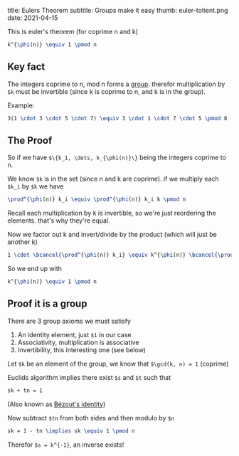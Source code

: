 title: Eulers Theorem
subtitle: Groups make it easy
thumb: euler-totient.png
date: 2021-04-15


This is euler's theorem (for coprime n and k)
```tex
k^{\phi(n)} \equiv 1 \pmod n
```

## Key fact

The integers coprime to n, mod n forms a [group](https://www.wikiwand.com/en/Group_(mathematics)).
therefor multiplication by `$k` must be invertible (since k is coprime to n, and k is in the group).

Example:
```tex
3(1 \cdot 3 \cdot 5 \cdot 7) \equiv 3 \cdot 1 \cdot 7 \cdot 5 \pmod 8
```


## The Proof
So if we have `$\{k_1, \dots, k_{\phi(n)}\}` being the integers coprime to n.

We know `$k` is in the set (since n and k are coprime).
if we multiply each `$k_i` by `$k` we have

```tex
\prod^{\phi(n)} k_i \equiv \prod^{\phi(n)} k_i k \pmod n
```

Recall each multiplication by k is invertible, so we're just reordering the elements. that's why they're equal.

Now we factor out k and invert/divide by the product (which will just be another k)
```tex
1 \cdot \bcancel{\prod^{\phi(n)} k_i} \equiv k^{\phi(n)} \bcancel{\prod^{\phi(n)} k_i} \pmod n
```
So we end up with
```tex
k^{\phi(n)} \equiv 1 \pmod n
```

## Proof it is a group

There are 3 group axioms we must satisfy
1. An identity element, just `$1` in our case
2. Associativity, multiplication is associative
3. Invertibility, this interesting one (see below)

Let `$k` be an element of the group,
we know that `$\gcd(k, n) = 1` (coprime)

Euclids algorithm implies there exist `$s` and `$t` such that
```tex
sk + tn = 1
```
(Also known as [Bézout's identity](https://www.wikiwand.com/en/B%C3%A9zout%27s_identity))

Now subtract `$tn` from both sides and then modulo by `$n`

```tex
sk = 1 - tn \implies sk \equiv 1 \pmod n
```
Therefor `$s = k^{-1}`, an inverse exists!

